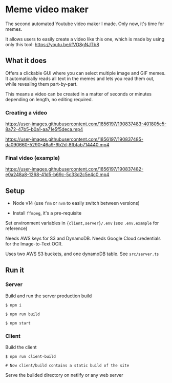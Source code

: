 # Meme video maker

The second automated Youtube video maker I made. Only now, it's time for memes.

It allows users to easily create a video like this one, which is made by using only this tool: https://youtu.be/ifVO8gNJTb8

## What it does

Offers a clickable GUI where you can select multiple image and GIF memes. It automatically reads all text in the memes and lets you read them out, while revealing them part-by-part.

This means a video can be created in a matter of seconds or minutes depending on length, no editing required.

### Creating a video

https://user-images.githubusercontent.com/1856197/190837483-401805c5-8a72-47b5-b0a1-aa71e5f5deca.mp4

https://user-images.githubusercontent.com/1856197/190837485-da090660-5290-46a9-9b2d-8fbfab714440.mp4

### Final video (example)

https://user-images.githubusercontent.com/1856197/190837482-e0a248a8-1268-41d5-b69c-5c33d2c5e4c0.mp4






## Setup

- Node v14 (use `fnm` or `nvm` to easily switch between versions)

- Install `ffmpeg`, it's a pre-requisite

Set environment variables in `{client,server}/.env` (see `.env.example` for reference)

Needs AWS keys for S3 and DynamoDB. Needs Google Cloud credentials for the Image-to-Text OCR.

Uses two AWS S3 buckets, and one dynamoDB table. See `src/server.ts`

## Run it

### Server

Build and run the server production build

```
$ npm i

$ npm run build

$ npm start
```

### Client

Build the client

```
$ npm run client-build

# Now client/build contains a static build of the site
```

Serve the builded directory on netlify or any web server


